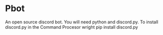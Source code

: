 # Pbot
An open source discord bot.
You will need python and discord.py.
To install discord.py in the Command Procesor wright pip install discord.py
